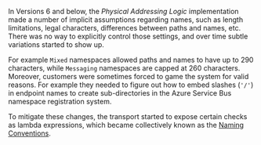 In Versions 6 and below, the *Physical Addressing Logic* implementation made a number of implicit assumptions regarding names, such as length limitations, legal characters, differences between paths and names, etc. There was no way to explicitly control those settings, and over time subtle variations started to show up.

For example `Mixed` namespaces allowed paths and names to have up to 290 characters, while `Messaging` namespaces are capped at 260 characters. Moreover, customers were sometimes forced to game the system for valid reasons. For example they needed to figure out how to embed slashes (`'/'`) in endpoint names to create sub-directories in the Azure Service Bus namespace registration system.

To mitigate these changes, the transport started to expose certain checks as lambda expressions, which became collectively known as the [Naming Conventions](/nservicebus/azure-service-bus/naming-conventions.md).